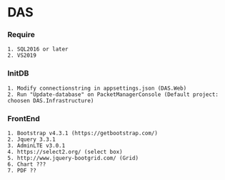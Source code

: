 # DAS

### Require
	1. SQL2016 or later
	2. VS2019
### InitDB
	1. Modify connectionstring in appsettings.json (DAS.Web)
	2. Run "Update-database" on PacketManagerConsole (Default project: choosen DAS.Infrastructure)
### FrontEnd
	1. Bootstrap v4.3.1 (https://getbootstrap.com/) 
	2. Jquery 3.3.1
	3. AdminLTE v3.0.1
	4. https://select2.org/ (select box)
	5. http://www.jquery-bootgrid.com/ (Grid)
	6. Chart ???
	7. PDF ??